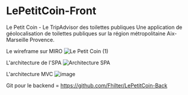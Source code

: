 # LePetitCoin-Front

Le Petit Coin - Le TripAdvisor des toilettes publiques
Une application de géolocalisation de toilettes publiques sur la région métropolitaine Aix-Marseille Provence.

Le wireframe sur MIRO
![Le Petit Coin (1)](https://github.com/Fhilter/LePetitCoin-Front/assets/135143980/0253fcae-6499-4a6c-ba87-e175d0d72ebd)

L'architecture de l'SPA
![Architecture SPA](https://github.com/Fhilter/LePetitCoin-Front/assets/135143980/57b54fbb-a047-454c-bb2e-671ec4f639b5)

L'architecture MVC 
![image](https://github.com/Fhilter/LePetitCoin-Front/assets/135143980/dc7dab1d-77bb-468e-9a75-b59db704ceae)


Git pour le backend = https://github.com/Fhilter/LePetitCoin-Back

